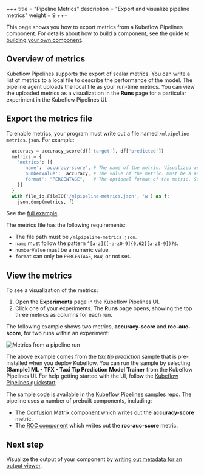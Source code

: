 +++
title = "Pipeline Metrics"
description = "Export and visualize pipeline metrics"
weight = 9
+++

This page shows you how to export metrics from a Kubeflow Pipelines component. 
For details about how to build a component, see the guide to 
[building your own component](/docs/pipelines/sdk/build-component/).
 
## Overview of metrics

Kubeflow Pipelines supports the export of scalar metrics. You can write a list
of metrics to a local file to describe the performance of the model. The
pipeline agent uploads the local file as your run-time metrics. You can view the
uploaded metrics as a visualization in the **Runs** page for a particular
experiment in the Kubeflow Pipelines UI.
 
## Export the metrics file

To enable metrics, your program must write out a file named 
`/mlpipeline-metrics.json`. For example:

```Python
  accuracy = accuracy_score(df['target'], df['predicted'])
  metrics = {
    'metrics': [{
      'name': 'accuracy-score', # The name of the metric. Visualized as the column name in the runs table.
      'numberValue':  accuracy, # The value of the metric. Must be a numeric value.
      'format': "PERCENTAGE",   # The optional format of the metric. Supported values are "RAW" (displayed in raw format) and "PERCENTAGE" (displayed in percentage format).
    }]
  }
  with file_io.FileIO('/mlpipeline-metrics.json', 'w') as f:
    json.dump(metrics, f)
```

See the 
[full example](https://github.com/kubeflow/pipelines/blob/master/components/local/confusion_matrix/src/confusion_matrix.py).

The metrics file has the following requirements:

* The file path must be `/mlpipeline-metrics.json`.
* `name` must follow the pattern `^[a-z]([-a-z0-9]{0,62}[a-z0-9])?$`.
* `numberValue` must be a numeric value.
* `format` can only be `PERCENTAGE`, `RAW`, or not set.

## View the metrics

To see a visualization of the metrics:

1. Open the **Experiments** page in the Kubeflow Pipelines UI.
1. Click one of your experiments. The **Runs** page opens, showing the top three 
  metrics as columns for each run.
  
The following example shows two metrics, **accuracy-score** and 
**roc-auc-score**, for two runs within an experiment:

<img src="/docs/images/taxi-tip-run-scores.png" 
  alt="Metrics from a pipeline run"
  class="mt-3 mb-3 border border-info rounded">

The above example comes from the *tax tip prediction* sample that is
pre-installed when you deploy Kubeflow. You can run the sample by selecting **[Sample]
ML - TFX - Taxi Tip Prediction Model Trainer** from the Kubeflow Pipelines UI.
For help getting started with the UI, follow the 
[Kubeflow Pipelines quickstart](/docs/pipelines/pipelines-quickstart/).

The sample code is available in the [Kubeflow Pipelines samples 
repo](https://github.com/kubeflow/pipelines/tree/master/samples/tfx). The
pipeline uses a number of prebuilt components, including:

* The [Confusion Matrix 
  component](https://github.com/kubeflow/pipelines/blob/master/components/local/confusion_matrix/src/confusion_matrix.py)
  which writes out the **accuracy-score** metric.
* The [ROC 
  component](https://github.com/kubeflow/pipelines/blob/master/components/local/roc/src/roc.py)
  which writes out the **roc-auc-score** metric.

## Next step

Visualize the output of your component by [writing out metadata for an output 
viewer](/docs/pipelines/metrics/output-viewer/).
